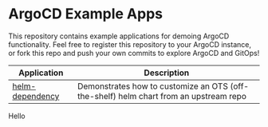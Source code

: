 # ArgoCD Example Apps

This repository contains example applications for demoing ArgoCD functionality. Feel free
to register this repository to your ArgoCD instance, or fork this repo and push your own commits
to explore ArgoCD and GitOps!

| Application | Description |
|-------------|-------------|
| [helm-dependency](helm-dependency/) | Demonstrates how to customize an OTS (off-the-shelf) helm chart from an upstream repo |


Hello
